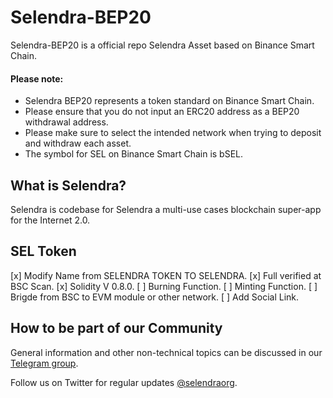 # Selendra-BEP20
Selendra-BEP20 is a official repo Selendra Asset based on Binance Smart Chain.

#### Please note:
- Selendra BEP20 represents a token standard on Binance Smart Chain.
- Please ensure that you do not input an ERC20 address as a BEP20 withdrawal address.
- Please make sure to select the intended network when trying to deposit and withdraw each asset.
- The symbol for SEL on Binance Smart Chain is bSEL.

## What is Selendra? 
Selendra is codebase for Selendra a multi-use cases blockchain super-app for the Internet 2.0.

## SEL Token

[x] Modify Name from SELENDRA TOKEN TO SELENDRA.
[x] Full verified at BSC Scan.
[x] Solidity V 0.8.0.
[ ] Burning Function.
[ ] Minting Function.
[ ] Brigde from BSC to EVM module or other network.
[ ] Add Social Link.

## How to be part of our Community  
General information and other non-technical topics can be discussed in our [Telegram group](https://t.me/selendraorg).

Follow us on Twitter for regular updates [@selendraorg](https://twitter.com/selendraorg).